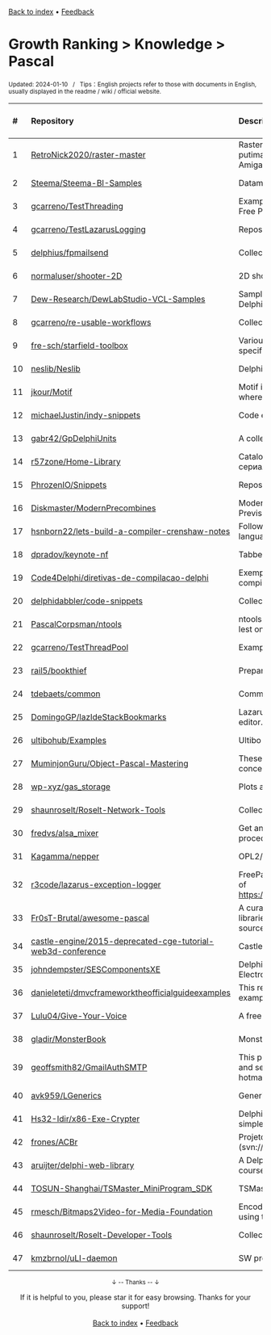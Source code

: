 <a href="https://github.com/GrowingGit/GitHub-English-Top-Charts#github-english-top-charts">Back to index</a> • <a href="/content/docs/feedback.md">Feedback</a>

# Growth Ranking > Knowledge > Pascal
<sub>Updated: 2024-01-10&nbsp;&nbsp;&nbsp;/&nbsp;&nbsp;&nbsp;Tips：English projects refer to those with documents in English, usually displayed in the readme / wiki / official website.</sub>

|#|Repository|Description|Stars|Average daily growth|Updated|
|:-|:-|:-|:-|:-|:-|
|1|[RetroNick2020/raster-master](https://github.com/RetroNick2020/raster-master)|Raster Master Sprite/Icon/Map editor for Windows 10/11 that generates putimage code and map code for Open Watcom, gcc, AmigaBASIC, Amiga C, Amiga Pascal ,QuickBasic, QB64, Quick C, Turbo Pascal,  free ...|55|0|2024-01-09|
|2|[Steema/Steema-BI-Samples](https://github.com/Steema/Steema-BI-Samples)|Datamining, Visualization, Machine-Learning, Big data|84|0|2023-08-05|
|3|[gcarreno/TestThreading](https://github.com/gcarreno/TestThreading)|Example of how to use TThread and all of the threading tools available with Free Pascal|7|0|2023-09-03|
|4|[gcarreno/TestLazarusLogging](https://github.com/gcarreno/TestLazarusLogging)|Repository to test and learn how to use the many logging choices in Lazarus|8|0|2023-09-08|
|5|[delphius/fpmailsend](https://github.com/delphius/fpmailsend)|Collection of working utilities and modules for sending a simple email message|11|0|2024-01-06|
|6|[normaluser/shooter-2D](https://github.com/normaluser/shooter-2D)|2D shooter - Pascal tutorial using SDL2|3|0|2023-08-30|
|7|[Dew-Research/DewLabStudio-VCL-Samples](https://github.com/Dew-Research/DewLabStudio-VCL-Samples)|Sample programs showing how to use Dew Lab Studio VCL for (RAD Studio, Delphi and C++ Builder)|2|0|2024-01-02|
|8|[gcarreno/re-usable-workflows](https://github.com/gcarreno/re-usable-workflows)|Collection of GitHub reusable workflows for a variety of languages|5|0|2024-01-05|
|9|[fre-sch/starfield-toolbox](https://github.com/fre-sch/starfield-toolbox)|Various scripts for xedit and Blender, and documentation on how to mod specific things in Starfield|3|0|2023-12-22|
|10|[neslib/Neslib](https://github.com/neslib/Neslib)|Delphi utilities shared with other Neslib repositories|34|0|2023-10-23|
|11|[jkour/Motif](https://github.com/jkour/Motif)|Motif is a flexible way to manage patterns that generate unique results in cases where there are many sub-cases with additional sub-cases|2|0|2023-09-20|
|12|[michaelJustin/indy-snippets](https://github.com/michaelJustin/indy-snippets)|Code examples for Internet Direct (Indy)|5|0|2023-08-27|
|13|[gabr42/GpDelphiUnits](https://github.com/gabr42/GpDelphiUnits)|A collection of my open sourced Delphi units|159|0|2023-12-04|
|14|[r57zone/Home-Library](https://github.com/r57zone/Home-Library)|Catalog for movies, tv shows, games and books / Каталог для фильмов, сериалов, игр и книг|13|0|2023-09-12|
|15|[PhrozenIO/Snippets](https://github.com/PhrozenIO/Snippets)|Repository that will progressively hold tiny projects and code snippets.|10|0|2023-11-21|
|16|[Diskmaster/ModernPrecombines](https://github.com/Diskmaster/ModernPrecombines)|Modernized documentation on how to generate Fallout 4 Precombines and Previsual information through the command line.|18|0|2024-01-01|
|17|[hsnborn22/lets-build-a-compiler-crenshaw-notes](https://github.com/hsnborn22/lets-build-a-compiler-crenshaw-notes)|Following along the Crenshaw book on compiler architecture in the Pascal language.|6|0|2023-10-07|
|18|[dpradov/keynote-nf](https://github.com/dpradov/keynote-nf)|Tabbed notebook with RichText editor, multi-level notes and strong encryption.|222|0|2024-01-09|
|19|[Code4Delphi/diretivas-de-compilacao-delphi](https://github.com/Code4Delphi/diretivas-de-compilacao-delphi)|Exemplos de uso de diretivas de compilação no Delphi / Examples of using compilation clauses in Delphi|3|0|2024-01-04|
|20|[delphidabbler/code-snippets](https://github.com/delphidabbler/code-snippets)|Collections of reusable code snippets, mainly in Pascal.|24|0|2023-07-17|
|21|[PascalCorpsman/ntools](https://github.com/PascalCorpsman/ntools)|ntools is a toolchain to easy share files between computers that are part of at lest on same network (LAN)|7|0|2023-10-16|
|22|[gcarreno/TestThreadPool](https://github.com/gcarreno/TestThreadPool)|Example of how to use the Class TThread with a pool manager|4|0|2023-09-10|
|23|[rail5/bookthief](https://github.com/rail5/bookthief)|Prepares PDFs to be home-printed as booklets [GUI front-end for Liesel]|3|0|2023-09-03|
|24|[tdebaets/common](https://github.com/tdebaets/common)|Common code/utilities/scripts... that are shared among my other projects|4|0|2024-01-06|
|25|[DomingoGP/lazIdeStackBookmarks](https://github.com/DomingoGP/lazIdeStackBookmarks)|Lazarus Ide add-on that implement stack based bookmarks for the source editor.|3|0|2023-08-02|
|26|[ultibohub/Examples](https://github.com/ultibohub/Examples)|Ultibo Examples|39|0|2023-10-24|
|27|[MuminjonGuru/Object-Pascal-Mastering](https://github.com/MuminjonGuru/Object-Pascal-Mastering)|These are not just simple 🧩Algorithms🧩. I also add interesting Academic concepts into it. Check this out.|26|0|2023-11-18|
|28|[wp-xyz/gas_storage](https://github.com/wp-xyz/gas_storage)|Plots a time-series of the gas storage levels in European countries|2|0|2023-07-30|
|29|[shaunroselt/Roselt-Network-Tools](https://github.com/shaunroselt/Roselt-Network-Tools)|Collection of network utilities|4|0|2024-01-05|
|30|[fredvs/alsa_mixer](https://github.com/fredvs/alsa_mixer)|Get and set mixer master volume of sound-card and assign callback mixer procedure using only libasound.so.2.|6|0|2023-08-01|
|31|[Kagamma/nepper](https://github.com/Kagamma/nepper)|OPL2/3 tracker that runs on IBM XT and clones like the Book 8088|8|0|2023-11-17|
|32|[r3code/lazarus-exception-logger](https://github.com/r3code/lazarus-exception-logger)|FreePascal Exception Logger aka madExcept or EurekaLog, extended version of https://github.com/beNative/lazarus/tree/master/components/ExceptionLogger|13|0|2023-07-15|
|33|[Fr0sT-Brutal/awesome-pascal](https://github.com/Fr0sT-Brutal/awesome-pascal)|A curated list of awesome Delphi/FreePascal/(any)Pascal frameworks, libraries, resources, and shiny things. Inspired by awesome-... stuff. Open source and freeware only!|1667|0|2023-11-20|
|34|[castle-engine/2015-deprecated-cge-tutorial-web3d-conference](https://github.com/castle-engine/2015-deprecated-cge-tutorial-web3d-conference)|Castle Game Engine tutorial for Web3D 2015 conference|5|0|2023-10-27|
|35|[johndempster/SESComponentsXE](https://github.com/johndempster/SESComponentsXE)|Delphi XEn version of shared components package for Strathclyde Electrophysiology Software programs|4|0|2023-07-25|
|36|[danieleteti/dmvcframeworktheofficialguideexamples](https://github.com/danieleteti/dmvcframeworktheofficialguideexamples)|This repository contains all the "DMVCFramework-The Official Guide" examples updated for the latest version of DMVCFramework|5|0|2023-11-04|
|37|[Lulu04/Give-Your-Voice](https://github.com/Lulu04/Give-Your-Voice)|A free voice recording software to ease the production of audio books|10|0|2023-09-09|
|38|[gladir/MonsterBook](https://github.com/gladir/MonsterBook)|MonsterBook (L'oeuvre inhumaine) écrit en Borland Pascal de 1991 à 2007|10|0|2023-10-17|
|39|[geoffsmith82/GmailAuthSMTP](https://github.com/geoffsmith82/GmailAuthSMTP)|This project is a very basic demo showing how to authenticate with OAUTH2 and send an email message for gmail, microsoft/office365 as well as hotmail.com/outlook.com/live.com email addresses. |78|0|2023-08-31|
|40|[avk959/LGenerics](https://github.com/avk959/LGenerics)|Generic algorithms and data structures for Lazarus/Free Pascal|97|0|2024-01-03|
|41|[Hs32-Idir/x86-Exe-Crypter](https://github.com/Hs32-Idir/x86-Exe-Crypter)|Delphi open source show you how to code an Executable 32bit crypter with a simple Xor encryption.|2|0|2023-09-20|
|42|[frones/ACBr](https://github.com/frones/ACBr)|Projeto ACBr - O branch master é um repositório espelho do SVN original (svn://svn.code.sf.net/p/acbr/code/trunk2), criado e mantido com git-svn.|134|0|2023-12-14|
|43|[aruijter/delphi-web-library](https://github.com/aruijter/delphi-web-library)|A Delphi Web Library including JOSE, ACME, OAuth2, MySQL, etc and of course a fully functional Restful Web Server|3|0|2023-12-18|
|44|[TOSUN-Shanghai/TSMaster_MiniProgram_SDK](https://github.com/TOSUN-Shanghai/TSMaster_MiniProgram_SDK)|TSMaster mini program library SDK for various programming languages|6|0|2024-01-04|
|45|[rmesch/Bitmaps2Video-for-Media-Foundation](https://github.com/rmesch/Bitmaps2Video-for-Media-Foundation)|Encode a series of bitmaps and video clips together with an audio file to video using the Windows Mediafoundation-API|4|0|2023-09-05|
|46|[shaunroselt/Roselt-Developer-Tools](https://github.com/shaunroselt/Roselt-Developer-Tools)|Collection of utilities for developers.|55|0|2024-01-06|
|47|[kmzbrnoI/uLI-daemon](https://github.com/kmzbrnoI/uLI-daemon)|SW propojující uLI-master a hJOPserver.|2|0|2023-09-21|

<div align="center">
    <p><sub>↓ -- Thanks -- ↓</sub></p>
    If it is helpful to you, please star it for easy browsing. Thanks for your support!
</div>

<br/>

<div align="center"><a href="https://github.com/GrowingGit/GitHub-English-Top-Charts#github-english-top-charts">Back to index</a> • <a href="/content/docs/feedback.md">Feedback</a></div>
